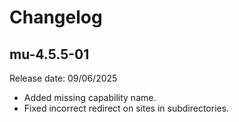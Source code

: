 # Changelog

## mu-4.5.5-01

Release date: 09/06/2025

* Added missing capability name.
* Fixed incorrect redirect on sites in subdirectories.
